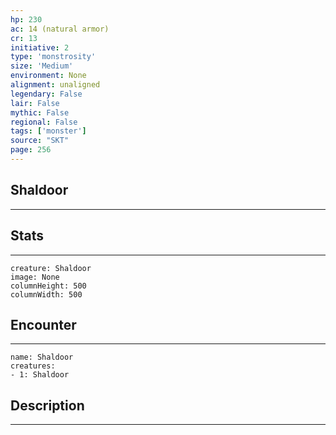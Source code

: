 ```yaml
---
hp: 230
ac: 14 (natural armor)
cr: 13
initiative: 2
type: 'monstrosity'    
size: 'Medium'
environment: None
alignment: unaligned
legendary: False
lair: False
mythic: False
regional: False
tags: ['monster']
source: "SKT"
page: 256
---
```


## Shaldoor
---



## Stats
---

```statblock
creature: Shaldoor
image: None
columnHeight: 500
columnWidth: 500
```

## Encounter
---

```encounter-table
name: Shaldoor
creatures:
- 1: Shaldoor
```

## Description
---




